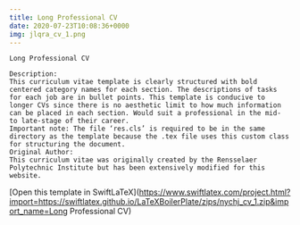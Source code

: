 ```yaml
---
title: Long Professional CV
date: 2020-07-23T10:08:36+0000
img: jlqra_cv_1.png
---
```

```
Long Professional CV

Description:
This curriculum vitae template is clearly structured with bold centered category names for each section. The descriptions of tasks for each job are in bullet points. This template is conducive to longer CVs since there is no aesthetic limit to how much information can be placed in each section. Would suit a professional in the mid- to late-stage of their career.
Important note: The file ‘res.cls’ is required to be in the same directory as the template because the .tex file uses this custom class for structuring the document.
Original Author:
This curriculum vitae was originally created by the Rensselaer Polytechnic Institute but has been extensively modified for this website.
```
[Open this template in SwiftLaTeX](https://www.swiftlatex.com/project.html?import=https://swiftlatex.github.io/LaTeXBoilerPlate/zips/nychj_cv_1.zip&import_name=Long Professional CV)

